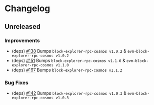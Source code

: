 <!--
Guiding Principles:

Changelogs are for humans, not machines.
There should be an entry for every single version.
The same types of changes should be grouped.
Versions and sections should be linkable.
The latest version comes first.
The release date of each version is displayed.
Mention whether you follow Semantic Versioning.

Usage:

Change log entries are to be added to the Unreleased section under the
appropriate stanza (see below). Each entry should ideally include a tag and
the GitHub issue reference in the following format:

* (<tag>) \#<issue-number> message

Tag must include `sql` if having any changes relate to schema

The issue numbers will later be link-ified during the release process,
so you do not have to worry about including a link manually, but you can if you wish.

Types of changes (Stanzas):

"Features" for new features.
"Improvements" for changes in existing functionality.
"Deprecated" for soon-to-be removed features.
"Bug Fixes" for any bug fixes.
"Client Breaking" for breaking CLI commands and REST routes used by end-users.
"API Breaking" for breaking exported APIs used by developers building on SDK.
"State Machine Breaking" for any changes that result in a different AppState
given same genesisState and txList.

If any PR belong to multiple types of change, reference it into all types with only ticket id, no need description (convention)

Ref: https://keepachangelog.com/en/1.0.0/
-->

<!--
Templates for Unreleased:

## Unreleased

### Features

### Improvements

### Bug Fixes

### Client Breaking

### API Breaking

### State Machine Breaking

-->

# Changelog

## Unreleased

### Improvements

- (deps) [#138](https://github.com/dymensionxyz/rollapp-evm/issues/138) Bumps `block-explorer-rpc-cosmos v1.0.2` & `evm-block-explorer-rpc-cosmos v1.0.2`
- (deps) [#151](https://github.com/dymensionxyz/rollapp-evm/issues/151) Bumps `block-explorer-rpc-cosmos v1.1.0` & `evm-block-explorer-rpc-cosmos v1.1.0`
- (deps) [#167](https://github.com/dymensionxyz/rollapp-evm/issues/167) Bumps `block-explorer-rpc-cosmos v1.1.2`

### Bug Fixes

- (deps) [#142](https://github.com/dymensionxyz/rollapp-evm/issues/142) Bumps `block-explorer-rpc-cosmos v1.0.3` & `evm-block-explorer-rpc-cosmos v1.0.3`
